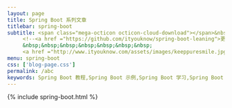 ```yaml
---
layout: page
title: Spring Boot 系列文章
titlebar: spring-boot
subtitle: <span class="mega-octicon octicon-cloud-download"></span>&nbsp;&nbsp;微服务相关
     <!--<a href ="https://github.com/ityouknow/spring-boot-leaning">更多 Spring Boot 2.0 精选课程 ， <font color="#EB9439">点我</font>查看！</a><br/>
     &nbsp;&nbsp;&nbsp;&nbsp;&nbsp;&nbsp;&nbsp;
     <a href ="http://www.ityouknow.com/assets/images/keeppuresmile.jpg">关注公众号：<font color="#00FF00">纯洁的微笑</font>，回复"springboot" 进群交流。</a>-->
menu: spring-boot
css: ['blog-page.css']
permalink: /abc
keywords: Spring Boot 教程,Spring Boot 示例,Spring Boot 学习,Spring Boot 资源,Spring Boot 2.0
---
```


{% include spring-boot.html %}